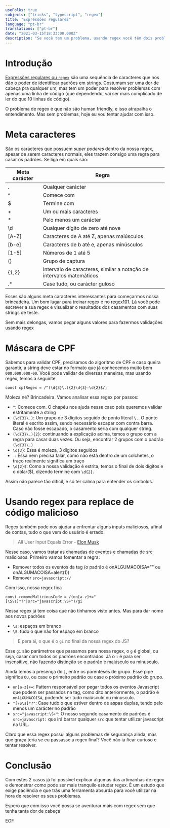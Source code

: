 ```yaml
---
useFolks: true
subjects: ["tricks", "typescript", "regex"]
title: "Expressões regulares"
language: "pt-br"
translations: ["pt-br"]
date: "2021-03-15T18:33:00.000Z"
description: "Se você tem um problema, usando regex você têm dois problemas"
---
```


# Introdução

[Expressões regulares ou `regex`](https://en.wikipedia.org/wiki/Regular_expression) são uma sequência de caracteres que nos dão o poder de identificar padrões em strings. Costumam ser uma dor de cabeça pra qualquer um, mas tem um poder para resolver problemas com apenas uma linha de código (que dependendo, vai ser mais complicado de ler do que 10 linhas de código).

O problema de regex é que não são human friendly, e isso atrapalha o entendimento. Mas sem problemas, hoje eu vou tentar ajudar com isso.

# Meta caracteres

São os caracteres que possuem _super poderes_ dentro da nossa regex, apesar de serem caracteres normais, eles trazem consigo uma regra para casar os padrões. Se liga em quais são:

| Meta carácter | Regra                                                                |
| ------------- | -------------------------------------------------------------------- |
| .             | Qualquer carácter                                                    |
| ^             | Comece com                                                           |
| $             | Termine com                                                          |
| +             | Um ou mais caracteres                                                |
| \*            | Pelo menos um carácter                                               |
| \d            | Qualquer dígito de zero até nove                                     |
| [A-Z]         | Caracteres de A até Z, apenas maiúsculos                             |
| [b-e]         | Caracteres de b até e, apenas minúsculos                             |
| [1-5]         | Números de 1 até 5                                                   |
| ()            | Grupo de captura                                                     |
| {1,2}         | Intervalo de caracteres, similar a notação de intervalos matemáticos |
| .\*           | Case tudo, ou carácter guloso                                        |

Esses são alguns meta caracteres interessantes para começarmos nossa brincadeira. Um bom lugar para treinar regex é no [regex101](https://regex101.com). Lá você pode escrever a sua regex e visualizar o resultados dos casamentos com suas strings de teste.

Sem mais delongas, vamos pegar alguns valores para fazermos validações usando regex

# Máscara de CPF

Sabemos para validar CPF, precisamos do algoritmo de CPF e caso queira garantir, a string deve estar no formato que já conhecemos muito bem `000.000.000-00`. Você pode validar de diversas maneiras, mas usando regex, temos a seguinte

```tsx
const cpfRegex = /^(\d{3}\.){2}\d{3}-\d{2}$/;
```

Moleza né? Brincadeira. Vamos analisar essa regex por passos:

- `^`: Comece com. O chapéu nos ajuda nesse caso pois queremos validar estritamente a string
- `(\d{3}\.)`: Um grupo de 3 dígitos seguido de ponto literal `\.`. O ponto literal é escrito assim, sendo necessário escapar com contra barra. Caso não fosse escapado, o casamento seria com qualquer string.
- `(\d{3}\.){2}`: continuando a explicação acima, temos o grupo com a regra para casar duas vezes. Ou seja, encontrar 2 grupos com o padrão `(\d{3}\.)`
- `\d{3}`: Essa é moleza, 3 dígitos seguidos
- `-`: Essa nem precisa falar, como não está dentro de um colchetes, o traço realmente significa um traço
- `\d{2}$`: Como a nossa validação é estrita, temos o final de dois dígitos e o dólar($), dizendo termine com `\d{2}`.

Assim não parece tão difícil, é só ter calma para entender os símbolos.

# Usando regex para replace de código malicioso

Regex também pode nos ajudar a enfrentar alguns inputs maliciosos, afinal de contas, tudo o que vem do usuário é errado.

> All User Input Equals Error - [Elon Musk](https://twitter.com/elonmusk/status/1248142916918349825?lang=en)

Nesse caso, vamos tratar as chamadas de eventos e chamadas de src maliciosos. Primeiro vamos fomentar a regra:

- Remover todos os eventos da tag (o padrão é onALGUMACOISA="" ou onALGUMACOISA=alert(1))
- Remover `src=javascript://`

Com isso, nossa regex fica

```tsx
const removeMaliciousCode = /(on[a-z]+="[\S\s]*?"|src="javascript:\S+")/gi
```

Nessa regex já tem coisa que não tínhamos visto antes. Mas para dar nome aos novos padrões

- `\s`: espaços em branco
- `\S`: tudo o que não for espaço em branco

> E pera aí, o que é o `gi` no final da nossa regex do JS?

Esse `gi` são parâmetros que passamos para nossa regex, o `g` é global, ou seja, casar com todos os padrões encontrados. Já o `i` é para ser insensitive, não fazendo distinção se o padrão é maiúsculo ou minusculo.

Ainda temos a presença do `|`, entre os parenteses de grupo. Esse pipe significa `OU`, ou case o primeiro padrão ou case o próximo padrão do grupo.

- `on[a-z]+=`: Pattern responsável por pegar todos os eventos Javascript que podem ser passados na tag, como dito anteriormente, o padrão é `onALGUMACOISA`, podendo ser tudo maiúsculo ou minusculo.
- `"[\S\s]*?"`: Case tudo o que estiver dentro de aspas duplas, tendo pelo menos um carácter no padrão
- `src="javascript:\S+"`: O nosso segundo casamento de padrões é `src=javascript:` que irá barrar qualquer `src` que tentar utilizar javascript na URL.

Claro que essa regex possui alguns problemas de segurança ainda, mas que graça teria se eu passasse a regex final? Você não ia ficar curioso e tentar resolver.

# Conclusão

Com estes 2 casos já foi possível explicar algumas das artimanhas de regex e demonstrar como pode ser mais tranquilo estudar regex. É um estudo que exige paciência e que trás uma ferramenta absurda para você utilizar na hora de resolver os seus problemas. 

Espero que com isso você possa se aventurar mais com regex sem que tenha tanta dor de cabeça

EOF